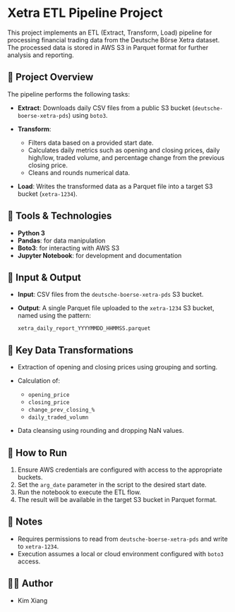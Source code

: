 # Xetra ETL Pipeline Project

This project implements an ETL (Extract, Transform, Load) pipeline for processing financial trading data from the Deutsche Börse Xetra dataset. The processed data is stored in AWS S3 in Parquet format for further analysis and reporting.

## 📌 Project Overview

The pipeline performs the following tasks:

* **Extract**: Downloads daily CSV files from a public S3 bucket (`deutsche-boerse-xetra-pds`) using `boto3`.
* **Transform**:

  * Filters data based on a provided start date.
  * Calculates daily metrics such as opening and closing prices, daily high/low, traded volume, and percentage change from the previous closing price.
  * Cleans and rounds numerical data.
* **Load**: Writes the transformed data as a Parquet file into a target S3 bucket (`xetra-1234`).

## 🧰 Tools & Technologies

* **Python 3**
* **Pandas**: for data manipulation
* **Boto3**: for interacting with AWS S3
* **Jupyter Notebook**: for development and documentation

## 📁 Input & Output

* **Input**: CSV files from the `deutsche-boerse-xetra-pds` S3 bucket.
* **Output**: A single Parquet file uploaded to the `xetra-1234` S3 bucket, named using the pattern:

  ```
  xetra_daily_report_YYYYMMDD_HHMMSS.parquet
  ```

## 🧮 Key Data Transformations

* Extraction of opening and closing prices using grouping and sorting.
* Calculation of:

  * `opening_price`
  * `closing_price`
  * `change_prev_closing_%`
  * `daily_traded_volumn`
* Data cleansing using rounding and dropping NaN values.

## 🚀 How to Run

1. Ensure AWS credentials are configured with access to the appropriate buckets.
2. Set the `arg_date` parameter in the script to the desired start date.
3. Run the notebook to execute the ETL flow.
4. The result will be available in the target S3 bucket in Parquet format.

## 🔐 Notes

* Requires permissions to read from `deutsche-boerse-xetra-pds` and write to `xetra-1234`.
* Execution assumes a local or cloud environment configured with `boto3` access.

## 🧑‍💻 Author

* Kim Xiang

